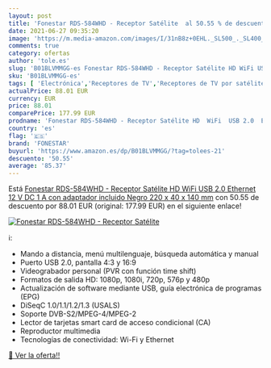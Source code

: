 ```yaml
---
layout: post
title: 'Fonestar RDS-584WHD - Receptor Satélite  al 50.55 % de descuento'
date: 2021-06-27 09:35:20
image: 'https://m.media-amazon.com/images/I/31nB8z+0EHL._SL500_._SL400_.jpg'
comments: true
category: ofertas
author: 'tole.es'
slug: 'B01BLVMMGG-es Fonestar RDS-584WHD - Receptor Satélite HD WiFi USB 2.0...'
sku: 'B01BLVMMGG-es'
tags: [ 'Electrónica','Receptores de TV','Receptores de TV por satélite','TV, vídeo y home cinema','fonestar','wifi', ]
actualPrice: 88.01 EUR
currency: EUR
price: 88.01
comparePrice: 177.99 EUR
prodname: 'Fonestar RDS-584WHD - Receptor Satélite HD  WiFi  USB 2.0  Ethernet  12 V DC  1 A con adaptador incluido  Negro  220 x 40 x 140 mm'
country: 'es'
flag: '🇪🇸'
brand: 'FONESTAR'
buyurl: 'https://www.amazon.es/dp/B01BLVMMGG/?tag=tolees-21'
descuento: '50.55'
average: '85.37'
---
```


Está [Fonestar RDS-584WHD - Receptor Satélite HD  WiFi  USB 2.0  Ethernet  12 V DC  1 A con adaptador incluido  Negro  220 x 40 x 140 mm](https://www.amazon.es/dp/B01BLVMMGG/?tag=tolees-21) con 50.55 de descuento por 88.01 EUR (original: 177.99 EUR) en el siguiente enlace!

[![Fonestar RDS-584WHD - Receptor Satélite ](https://m.media-amazon.com/images/I/31nB8z+0EHL._SL500_._SL400_.jpg)](https://www.amazon.es/dp/B01BLVMMGG/?tag=tolees-21)

ℹ️:

- Mando a distancia, menú multilenguaje, búsqueda automática y manual
- Puerto USB 2.0, pantalla 4:3 y 16:9
- Videograbador personal (PVR con función time shift)
- Formatos de salida HD: 1080p, 1080i, 720p, 576p y 480p
- Actualización de software mediante USB, guía electrónica de programas (EPG)
- DiSeqC 1.0/1.1/1.2/1.3 (USALS)
- Soporte DVB-S2/MPEG-4/MPEG-2
- Lector de tarjetas smart card de acceso condicional (CA)
- Reproductor multimedia
- Tecnologías de conectividad: Wi-Fi y Ethernet

[🛒 Ver la oferta!!](https://www.amazon.es/dp/B01BLVMMGG/?tag=tolees-21)
